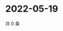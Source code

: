 # 2022-05-19

共 0 条

<!-- BEGIN WEIBO -->
<!-- 最后更新时间 Thu May 19 2022 07:16:40 GMT+0800 (China Standard Time) -->

<!-- END WEIBO -->
